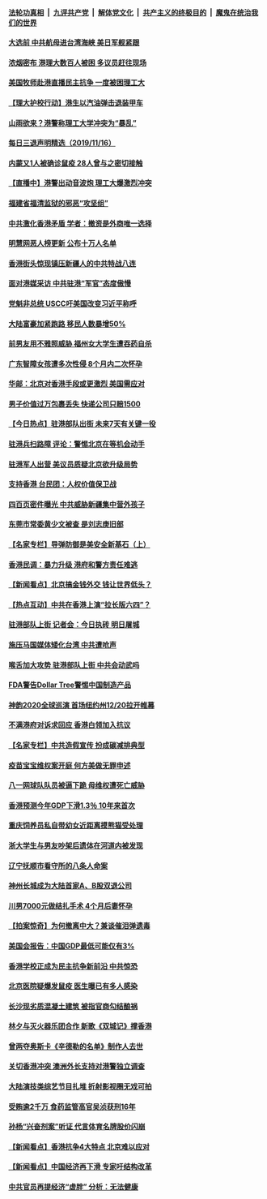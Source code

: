 ####  [法轮功真相](../../../../basic/blob/master/README.md?t=11180152) &nbsp;|&nbsp; [九评共产党](../../../../9ping.md/blob/master/README.md?t=11180152) &nbsp;|&nbsp; [解体党文化](../../../../jtdwh.md/blob/master/README.md?t=11180152)  &nbsp;|&nbsp; [共产主义的终极目的](../../../../gczydzjmd.md/blob/master/README.md?t=11180152) &nbsp;|&nbsp; [魔鬼在统治我们的世界](../../../../mgztzwmdsj.md/blob/master/README.md?t=11180152) 

#### [大选前 中共航母进台湾海峡 美日军舰紧跟](../pages/nsc413/n11661342.md?t=11180152) 

#### [浓烟密布 港理大数百人被困 多议员赶往现场](../pages/nsc413/n11661375.md?t=11180152) 

#### [美国牧师赴港直播民主抗争 一度被困理工大](../pages/nsc413/n11661351.md?t=11180152) 

#### [【理大护校行动】港生以汽油弹击退装甲车](../pages/nsc413/n11661322.md?t=11180152) 

#### [山雨欲来？港警称理工大学冲突为“暴乱”](../pages/nsc413/n11661300.md?t=11180152) 


#### [每日三退声明精选（2019/11/16）](../pages/nsc413/n11661177.md?t=11180152) 

#### [内蒙又1人被确诊鼠疫 28人曾与之密切接触](../pages/nsc413/n11661086.md?t=11180152) 

#### [【直播中】港警出动音波炮 理工大爆激烈冲突](../pages/nsc413/n11660454.md?t=11180152) 

#### [福建省福清监狱的邪恶“攻坚组”](../pages/nsc413/n11658507.md?t=11180152) 

#### [中共激化香港矛盾 学者：撤资是外商唯一选择](../pages/nsc413/n11661094.md?t=11180152) 

#### [明慧网恶人榜更新 公布十万人名单](../pages/nsc413/n11660745.md?t=11180152) 

#### [香港街头惊现镇压新疆人的中共特战八连](../pages/nsc413/n11661024.md?t=11180152) 

#### [面对港媒采访 中共驻港“军官”态度傲慢](../pages/nsc413/n11661011.md?t=11180152) 

#### [党魁非总统 USCC吁美国改变习近平称呼](../pages/nsc413/n11660972.md?t=11180152) 

#### [大陆富豪加紧跑路 移民人数暴增50%](../pages/nsc413/n11660699.md?t=11180152) 

#### [前男友用不雅照威胁 福州女大学生遭吞药自杀](../pages/nsc413/n11660831.md?t=11180152) 

#### [广东智障女孩遭多次性侵 8个月内二次怀孕](../pages/nsc413/n11660778.md?t=11180152) 

#### [华邮：北京对香港手段或更激烈 美国需应对](../pages/nsc413/n11660678.md?t=11180152) 

#### [男子价值过万包裹丢失 快递公司只赔1500](../pages/nsc413/n11660719.md?t=11180152) 

#### [【今日热点】驻港部队出街 未来7天有关键一役](../pages/nsc413/n11660451.md?t=11180152) 

#### [驻港兵扫路障 评论：警惕北京在等机会动手](../pages/nsc413/n11660433.md?t=11180152) 

#### [驻港军人出营 美议员质疑北京欲升级局势](../pages/nsc413/n11660365.md?t=11180152) 

#### [支持香港 台民团：人权价值保卫战](../pages/nsc413/n11658328.md?t=11180152) 

#### [四百页密件曝光 中共威胁新疆集中营外孩子](../pages/nsc413/n11660370.md?t=11180152) 

#### [东莞市常委黄少文被查 是刘志庚旧部](../pages/nsc413/n11660432.md?t=11180152) 

#### [【名家专栏】导弹防御是美安全新基石（上）](../pages/nsc413/n11659394.md?t=11180152) 

#### [香港民调：暴力升级 港府和警方责任难逃](../pages/nsc413/n11660431.md?t=11180152) 

#### [【新闻看点】北京搞金钱外交 钱让世界低头？](../pages/nsc413/n11660328.md?t=11180152) 

#### [【热点互动】中共在香港上演“拉长版六四”？](../pages/nsc413/n11660291.md?t=11180152) 

#### [驻港部队上街 记者会：今日执砖 明日屠城](../pages/nsc413/n11660262.md?t=11180152) 

#### [施压马国媒体矮化台湾 中共遭呛声](../pages/nsc413/n11660275.md?t=11180152) 

#### [喉舌加大攻势 驻港部队上街 中共会动武吗](../pages/nsc413/n11660213.md?t=11180152) 

#### [FDA警告Dollar Tree警惕中国制造产品](../pages/nsc413/n11660160.md?t=11180152) 

#### [神韵2020全球巡演 首场纽约州12/20拉开帷幕](../pages/nsc413/n11659677.md?t=11180152) 

#### [不满港府对诉求回应 香港白领加入抗议](../pages/nsc413/n11660170.md?t=11180152) 

#### [【名家专栏】中共造假宣传 扮成碳减排典型](../pages/nsc413/n11658485.md?t=11180152) 

#### [疫苗宝宝维权案开庭 何方美做无罪申述](../pages/nsc413/n11660039.md?t=11180152) 


#### [八一网球队队员被逼下跪 母维权遭死亡威胁](../pages/nsc413/n11659843.md?t=11180152) 

#### [香港预测今年GDP下滑1.3％ 10年来首次](../pages/nsc413/n11659817.md?t=11180152) 

#### [重庆饲养员私自带幼女近距离摸熊猫受处理](../pages/nsc413/n11659882.md?t=11180152) 

#### [浙大学生与男友吵架后遗体在河道内被发现](../pages/nsc413/n11659848.md?t=11180152) 

#### [辽宁抚顺市看守所的八条人命案](../pages/nsc413/n11658848.md?t=11180152) 

#### [神州长城成为大陆首家A、B股双退公司](../pages/nsc413/n11659564.md?t=11180152) 

#### [川男7000元做结扎手术 4个月后妻怀孕](../pages/nsc413/n11659775.md?t=11180152) 

#### [【拍案惊奇】为何撤离中大？兼谈催泪弹遗毒](../pages/nsc413/n11659029.md?t=11180152) 

#### [美国会报告：中国GDP最低可能仅有3%](../pages/nsc413/n11659488.md?t=11180152) 

#### [香港学校正成为民主抗争新前沿 中共惊恐](../pages/nsc413/n11659253.md?t=11180152) 

#### [北京医院疑爆发鼠疫 医生曝已有多人感染](../pages/nsc413/n11659501.md?t=11180152) 

#### [长沙现劣质混凝土建筑 被指官商勾结酿祸](../pages/nsc413/n11659358.md?t=11180152) 

#### [林夕与灭火器乐团合作 新歌《双城记》撑香港](../pages/nsc413/n11658667.md?t=11180152) 

#### [曾两夺奥斯卡《辛德勒的名单》制作人去世](../pages/nsc413/n11658913.md?t=11180152) 

#### [关切香港冲突 澳洲外长支持对港警独立调查](../pages/nsc413/n11656911.md?t=11180152) 

#### [大陆演技类综艺节目扎堆 折射影视圈无戏可拍](../pages/nsc413/n11659086.md?t=11180152) 

#### [受贿逾2千万 食药监管高官吴浈获刑16年](../pages/nsc413/n11659232.md?t=11180152) 

#### [孙杨“兴奋剂案”听证 代言体育名牌股价闪崩](../pages/nsc413/n11658499.md?t=11180152) 

#### [【新闻看点】香港抗争4大特点 北京难以应对](../pages/nsc413/n11658729.md?t=11180152) 

#### [【新闻看点】中国经济再下滑 专家吁结构改革](../pages/nsc413/n11658834.md?t=11180152) 

#### [中共官员再提经济“虚胖” 分析：无法健康](../pages/nsc413/n11659113.md?t=11180152) 

